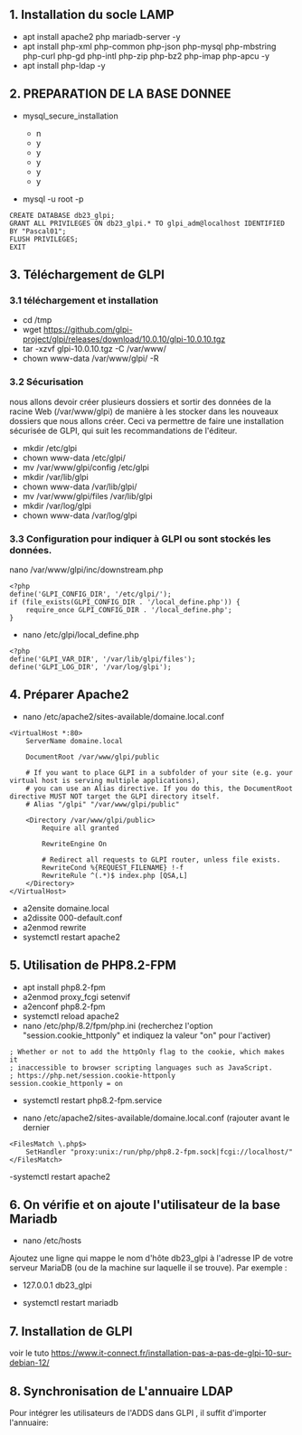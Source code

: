 ## 1. Installation du socle LAMP

- apt install apache2 php mariadb-server -y
- apt install php-xml php-common php-json php-mysql php-mbstring php-curl php-gd php-intl php-zip php-bz2 php-imap php-apcu -y
- apt install php-ldap -y

## 2. PREPARATION DE LA BASE DONNEE

- mysql_secure_installation
	- n
	- y
	- y
	- y
	- y
	- y

- mysql -u root -p

```
CREATE DATABASE db23_glpi;
GRANT ALL PRIVILEGES ON db23_glpi.* TO glpi_adm@localhost IDENTIFIED BY "Pascal01";
FLUSH PRIVILEGES;
EXIT
```

## 3. Téléchargement de GLPI

### 3.1 téléchargement et installation
- cd /tmp
- wget https://github.com/glpi-project/glpi/releases/download/10.0.10/glpi-10.0.10.tgz
- tar -xzvf glpi-10.0.10.tgz -C /var/www/
- chown www-data /var/www/glpi/ -R

### 3.2 Sécurisation
nous allons devoir créer plusieurs dossiers et sortir des données de la racine Web (/var/www/glpi) de manière à les stocker dans les nouveaux dossiers que nous allons créer. Ceci va permettre de faire une installation sécurisée de GLPI, qui suit les recommandations de l'éditeur.

- mkdir /etc/glpi
- chown www-data /etc/glpi/
- mv /var/www/glpi/config /etc/glpi
- mkdir /var/lib/glpi
- chown www-data /var/lib/glpi/
- mv /var/www/glpi/files /var/lib/glpi
- mkdir /var/log/glpi
- chown www-data /var/log/glpi


### 3.3 Configuration  pour indiquer à GLPI ou sont stockés les données.

nano /var/www/glpi/inc/downstream.php

```
<?php
define('GLPI_CONFIG_DIR', '/etc/glpi/');
if (file_exists(GLPI_CONFIG_DIR . '/local_define.php')) {
    require_once GLPI_CONFIG_DIR . '/local_define.php';
}
```

- nano /etc/glpi/local_define.php

```
<?php
define('GLPI_VAR_DIR', '/var/lib/glpi/files');
define('GLPI_LOG_DIR', '/var/log/glpi');
```

## 4. Préparer Apache2

- nano /etc/apache2/sites-available/domaine.local.conf
```
<VirtualHost *:80>
    ServerName domaine.local

    DocumentRoot /var/www/glpi/public

    # If you want to place GLPI in a subfolder of your site (e.g. your virtual host is serving multiple applications),
    # you can use an Alias directive. If you do this, the DocumentRoot directive MUST NOT target the GLPI directory itself.
    # Alias "/glpi" "/var/www/glpi/public"

    <Directory /var/www/glpi/public>
        Require all granted

        RewriteEngine On

        # Redirect all requests to GLPI router, unless file exists.
        RewriteCond %{REQUEST_FILENAME} !-f
        RewriteRule ^(.*)$ index.php [QSA,L]
    </Directory>
</VirtualHost>
```

- a2ensite domaine.local
- a2dissite 000-default.conf
- a2enmod rewrite
- systemctl restart apache2


## 5. Utilisation de PHP8.2-FPM

- apt install php8.2-fpm
- a2enmod proxy_fcgi setenvif
- a2enconf php8.2-fpm
- systemctl reload apache2
- nano /etc/php/8.2/fpm/php.ini
(recherchez l'option "session.cookie_httponly" et indiquez la valeur "on" pour l'activer)

```
; Whether or not to add the httpOnly flag to the cookie, which makes it
; inaccessible to browser scripting languages such as JavaScript.
; https://php.net/session.cookie-httponly
session.cookie_httponly = on
```

- systemctl restart php8.2-fpm.service

- nano /etc/apache2/sites-available/domaine.local.conf
(rajouter avant le dernier </VirtualHost>

```
<FilesMatch \.php$>
    SetHandler "proxy:unix:/run/php/php8.2-fpm.sock|fcgi://localhost/"
</FilesMatch>
```

-systemctl restart apache2

## 6. On vérifie et on ajoute l'utilisateur de la base Mariadb

- nano /etc/hosts

Ajoutez une ligne qui mappe le nom d'hôte db23_glpi à l'adresse IP de votre serveur MariaDB (ou de la machine sur laquelle il se trouve). Par exemple :

- 127.0.0.1   db23_glpi

- systemctl restart mariadb

## 7. Installation de GLPI

voir le tuto https://www.it-connect.fr/installation-pas-a-pas-de-glpi-10-sur-debian-12/

## 8. Synchronisation de L'annuaire LDAP

Pour intégrer les utilisateurs de l'ADDS dans GLPI , il suffit d'importer l'annuaire:

